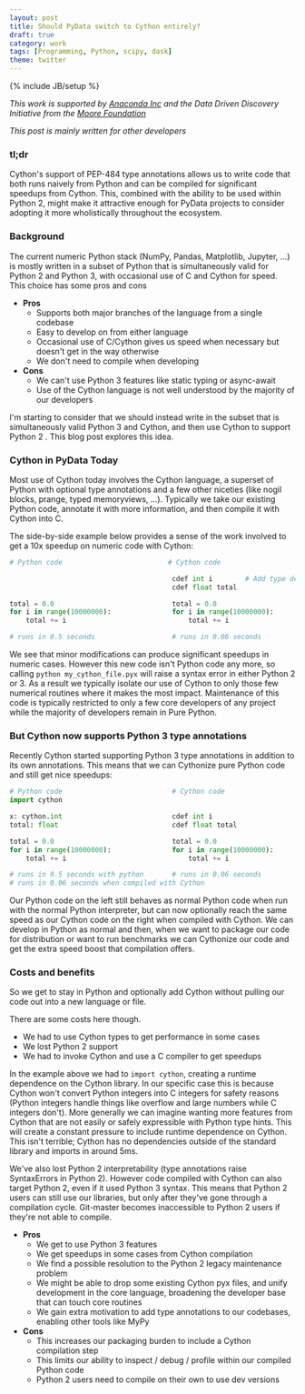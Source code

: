 ```yaml
---
layout: post
title: Should PyData switch to Cython entirely?
draft: true
category: work
tags: [Programming, Python, scipy, dask]
theme: twitter
---
```


{% include JB/setup %}

*This work is supported by [Anaconda Inc](http://anaconda.com) and the Data
Driven Discovery Initiative from the [Moore Foundation](https://www.moore.org/)*

*This post is mainly written for other developers*

### tl;dr

Cython's support of PEP-484 type annotations allows us to write code that both
runs naively from Python and can be compiled for significant speedups from
Cython.  This, combined with the ability to be used within Python 2, might
make it attractive enough for PyData projects to consider adopting it more
wholistically throughout the ecosystem.


### Background

The current numeric Python stack (NumPy, Pandas, Matplotlib, Jupyter, ...) is
mostly written in a subset of Python that is simultaneously valid for Python 2
and Python 3, with occasional use of C and Cython for speed.  This choice has
some pros and cons

- **Pros**
    - Supports both major branches of the language from a single codebase
    - Easy to develop on from either language
    - Occasional use of C/Cython gives us speed when necessary but doesn't get
      in the way otherwise
    - We don't need to compile when developing
-  **Cons**
    - We can't use Python 3 features like static typing or async-await
    - Use of the Cython language is not well understood by the majority of our
      developers

I'm starting to consider that we should instead write in the subset that is
simultaneously valid Python 3 and Cython, and then use Cython to support Python
2 .  This blog post explores this idea.


### Cython in PyData Today

Most use of Cython today involves the Cython language, a superset of Python with
optional type annotations and a few other niceties (like nogil blocks, prange,
typed memoryviews, ...).  Typically we take our existing Python code, annotate
it with more information, and then compile it with Cython into C.

The side-by-side example below provides a sense of the work involved to get
a 10x speedup on numeric code with Cython:

```python
# Python code                          # Cython code

                                        cdef int i        # Add type declarations
                                        cdef float total

total = 0.0                             total = 0.0
for i in range(10000000):               for i in range(10000000):
    total += i                              total += i

# runs in 0.5 seconds                   # runs in 0.06 seconds
```

We see that minor modifications can produce significant speedups in numeric
cases.  However this new code isn't Python code any more, so calling `python
my_cython_file.pyx` will raise a syntax error in either Python 2 or 3.  As a
result we typically isolate our use of Cython to only those few numerical
routines where it makes the most impact.  Maintenance of this code is typically
restricted to only a few core developers of any project while the majority of
developers remain in Pure Python.


### But Cython now supports Python 3 type annotations

Recently Cython started supporting Python 3 type annotations in addition to its
own annotations.  This means that we can Cythonize pure Python code and still
get nice speedups:

```python
# Python code                           # Cython code
import cython

x: cython.int                           cdef int i
total: float                            cdef float total

total = 0.0                             total = 0.0
for i in range(10000000):               for i in range(10000000):
    total += i                              total += i

# runs in 0.5 seconds with python       # runs in 0.06 seconds
# runs in 0.06 seconds when compiled with Cython
```

Our Python code on the left still behaves as normal Python code when run with
the normal Python interpreter, but can now optionally reach the same speed as
our Cython code on the right when compiled with Cython.  We can develop in
Python as normal and then, when we want to package our code for distribution or
want to run benchmarks we can Cythonize our code and get the extra speed boost
that compilation offers.


### Costs and benefits

So we get to stay in Python and optionally add Cython without pulling our code
out into a new language or file.

There are some costs here though.

-  We had to use Cython types to get performance in some cases
-  We lost Python 2 support
-  We had to invoke Cython and use a C compiler to get speedups

In the example above we had to `import cython`, creating a runtime dependence on
the Cython library.  In our specific case this is because Cython won't convert
Python integers into C integers for safety reasons (Python integers handle
things like overflow and large numbers while C integers don't).  More generally
we can imagine wanting more features from Cython that are not easily or safely
expressible with Python type hints.  This will create a constant pressure to
include runtime dependence on Cython.  This isn't terrible; Cython has no
dependencies outside of the standard library and imports in around 5ms.

We've also lost Python 2 interpretability (type annotations raise
SyntaxErrors in Python 2).  However code compiled with Cython can also target
Python 2, even if it used Python 3 syntax.  This means that Python 2 users can
still use our libraries, but only after they've gone through a compilation
cycle.  Git-master becomes inaccessible to Python 2 users if they're not able to
compile.

-  **Pros**
    -  We get to use Python 3 features
    -  We get speedups in some cases from Cython compilation
    -  We find a possible resolution to the Python 2 legacy maintenance problem
    -  We might be able to drop some existing Cython pyx files, and unify
       development in the core language, broadening the developer base that can
       touch core routines
    -  We gain extra motivation to add type annotations to our codebases,
       enabling other tools like MyPy
-  **Cons**
    -  This increases our packaging burden to include a Cython compilation step
    -  This limits our ability to inspect / debug / profile within our compiled
       Python code
    -  Python 2 users need to compile on their own to use dev versions
